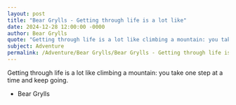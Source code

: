 ```yaml
---
layout: post
title: "Bear Grylls - Getting through life is a lot like"
date: 2024-12-28 12:00:00 -0000
author: Bear Grylls
quote: "Getting through life is a lot like climbing a mountain: you take one step at a time and keep going."
subject: Adventure
permalink: /Adventure/Bear Grylls/Bear Grylls - Getting through life is a lot like
---
```


Getting through life is a lot like climbing a mountain: you take one step at a time and keep going.

- Bear Grylls
